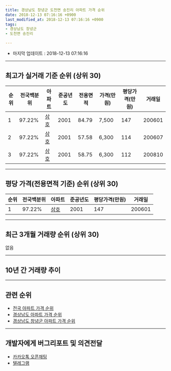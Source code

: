 ```yaml
---
title: 경상남도 창녕군 도천면 송진리 아파트 가격 순위
date: 2018-12-13 07:16:16 +0900
last_modified_at: 2018-12-13 07:16:16 +0900
tags:
- 경상남도 창녕군
- 도천면 송진리

---
```


* 마지막 업데이트 : 2018-12-13 07:16:16

---

## 최고가 실거래 기준 순위 (상위 30)


|순위|전국백분위|아파트|준공년도|전용면적|가격(만원)|평당가격(만원)|거래일|
|---|---|---|---|---|---|---|---|
|1|97.22%|[삼호](https://search.naver.com/search.naver?query=%EA%B2%BD%EC%83%81%EB%82%A8%EB%8F%84+%EC%B0%BD%EB%85%95%EA%B5%B0+%EB%8F%84%EC%B2%9C%EB%A9%B4+%EC%86%A1%EC%A7%84%EB%A6%AC+%EC%82%BC%ED%98%B8)|2001|84.79|7,500|147|200601|
|2|97.22%|[삼호](https://search.naver.com/search.naver?query=%EA%B2%BD%EC%83%81%EB%82%A8%EB%8F%84+%EC%B0%BD%EB%85%95%EA%B5%B0+%EB%8F%84%EC%B2%9C%EB%A9%B4+%EC%86%A1%EC%A7%84%EB%A6%AC+%EC%82%BC%ED%98%B8)|2001|57.58|6,300|114|200607|
|3|97.22%|[삼호](https://search.naver.com/search.naver?query=%EA%B2%BD%EC%83%81%EB%82%A8%EB%8F%84+%EC%B0%BD%EB%85%95%EA%B5%B0+%EB%8F%84%EC%B2%9C%EB%A9%B4+%EC%86%A1%EC%A7%84%EB%A6%AC+%EC%82%BC%ED%98%B8)|2001|58.75|6,300|112|200810|


---

## 평당 가격(전용면적 기준) 순위 (상위 30)


|순위|전국백분위|아파트|준공년도|평당가격(만원)|거래일|
|---|---|---|---|---|---|
|1|97.22%|[삼호](https://search.naver.com/search.naver?query=%EA%B2%BD%EC%83%81%EB%82%A8%EB%8F%84+%EC%B0%BD%EB%85%95%EA%B5%B0+%EB%8F%84%EC%B2%9C%EB%A9%B4+%EC%86%A1%EC%A7%84%EB%A6%AC+%EC%82%BC%ED%98%B8)|2001|147|200601|


---

## 최근 3개월 거래량 순위 (상위 30)

없음

---

## 10년 간 거래량 추이


<div style="width:100%;">
    <canvas id="deal_progress" height="250"></canvas>
</div>

<script>
new Chart(document.getElementById("deal_progress"), {
    type: 'line',
    data: {
        labels: ['200812','200901','200902','200903','200904','200905','200906','200907','200908','200909','200910','200911','200912','201001','201002','201003','201004','201005','201006','201007','201008','201009','201010','201011','201012','201101','201102','201103','201104','201105','201106','201107','201108','201109','201110','201111','201112','201201','201202','201203','201204','201205','201206','201207','201208','201209','201210','201211','201212','201301','201302','201303','201304','201305','201306','201307','201308','201309','201310','201311','201312','201401','201402','201403','201404','201405','201406','201407','201408','201409','201410','201411','201412','201501','201502','201503','201504','201505','201506','201507','201508','201509','201510','201511','201512','201601','201602','201603','201604','201605','201606','201607','201608','201609','201610','201611','201612','201701','201702','201703','201704','201705','201706','201707','201708','201709','201710','201711','201712','201801','201802','201803','201804','201805','201806','201807','201808','201809','201810','201811','201812'],
        datasets: [{
            label: '실거래 수',
            pointRadius: 1,
            data: [2, 0, 2, 0, 1, 2, 2, 2, 1, 1, 5, 0, 1, 2, 1, 1, 3, 2, 2, 1, 3, 0, 2, 1, 3, 4, 1, 3, 2, 5, 2, 1, 2, 1, 0, 1, 3, 2, 0, 4, 1, 1, 1, 0, 0, 3, 3, 1, 4, 0, 1, 1, 1, 3, 9, 1, 2, 0, 5, 3, 1, 5, 1, 3, 2, 4, 3, 3, 0, 0, 1, 0, 1, 1, 1, 2, 2, 1, 0, 2, 2, 2, 1, 0, 0, 3, 1, 3, 2, 2, 1, 1, 3, 3, 0, 3, 0, 3, 1, 0, 1, 0, 0, 1, 1, 1, 1, 1, 1, 0, 0, 1, 1, 0, 2, 2, 2, 1, 0, 0, 0],
            borderColor: "rgba(255, 201, 14, 1)",
            backgroundColor: "rgba(255, 201, 14, 0.5)",
            fill: true,
        }]
    },
    options: {
        responsive: true,
        title: {
            display: true,
            text: '10년간 거래량 추이'
        },
        tooltips: {
            mode: 'index',
            intersect: false,
        },
        hover: {
            mode: 'nearest',
            intersect: true
        },
        scales: {
            xAxes: [{
                display: true,
                scaleLabel: {
                    display: true,
                    labelString: '년/월'
                }
            }],
            yAxes: [{
                display: true,
                ticks: {
                    suggestedMin: 0,
                },
                scaleLabel: {
                    display: true,
                    labelString: '실거래 수'
                }
            }]
        }
    }
});

</script>


---

## 관련 순위

- [전국 아파트 가격 순위](https://inasie.github.io/apt-ranking/전국)
- [경상남도 아파트 가격 순위](https://inasie.github.io/apt-ranking/경상남도)
- [경상남도 창녕군 아파트 가격 순위](https://inasie.github.io/apt-ranking/경상남도-창녕군)


---

## 개발자에게 버그리포트 및 의견전달

- [카카오톡 오픈채팅](https://open.kakao.com/o/gLJUAP4)
- [텔레그램](https://t.me/inasie)

